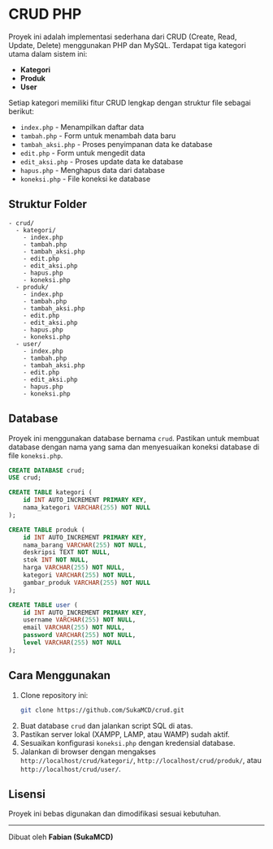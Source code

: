 # CRUD PHP

Proyek ini adalah implementasi sederhana dari CRUD (Create, Read, Update, Delete) menggunakan PHP dan MySQL. Terdapat tiga kategori utama dalam sistem ini:

- **Kategori**
- **Produk**
- **User**

Setiap kategori memiliki fitur CRUD lengkap dengan struktur file sebagai berikut:

- `index.php` - Menampilkan daftar data
- `tambah.php` - Form untuk menambah data baru
- `tambah_aksi.php` - Proses penyimpanan data ke database
- `edit.php` - Form untuk mengedit data
- `edit_aksi.php` - Proses update data ke database
- `hapus.php` - Menghapus data dari database
- `koneksi.php` - File koneksi ke database

## Struktur Folder
```
- crud/
  - kategori/
    - index.php
    - tambah.php
    - tambah_aksi.php
    - edit.php
    - edit_aksi.php
    - hapus.php
    - koneksi.php
  - produk/
    - index.php
    - tambah.php
    - tambah_aksi.php
    - edit.php
    - edit_aksi.php
    - hapus.php
    - koneksi.php
  - user/
    - index.php
    - tambah.php
    - tambah_aksi.php
    - edit.php
    - edit_aksi.php
    - hapus.php
    - koneksi.php
```

## Database
Proyek ini menggunakan database bernama `crud`. Pastikan untuk membuat database dengan nama yang sama dan menyesuaikan koneksi database di file `koneksi.php`.

```sql
CREATE DATABASE crud;
USE crud;

CREATE TABLE kategori (
    id INT AUTO_INCREMENT PRIMARY KEY,
    nama_kategori VARCHAR(255) NOT NULL
);

CREATE TABLE produk (
    id INT AUTO_INCREMENT PRIMARY KEY,
    nama_barang VARCHAR(255) NOT NULL,
    deskripsi TEXT NOT NULL,
    stok INT NOT NULL,
    harga VARCHAR(255) NOT NULL,
    kategori VARCHAR(255) NOT NULL,
    gambar_produk VARCHAR(255) NOT NULL
);

CREATE TABLE user (
    id INT AUTO_INCREMENT PRIMARY KEY,
    username VARCHAR(255) NOT NULL,
    email VARCHAR(255) NOT NULL,
    password VARCHAR(255) NOT NULL,
    level VARCHAR(255) NOT NULL
);
```

## Cara Menggunakan
1. Clone repository ini:
   ```sh
   git clone https://github.com/SukaMCD/crud.git
   ```
2. Buat database `crud` dan jalankan script SQL di atas.
3. Pastikan server lokal (XAMPP, LAMP, atau WAMP) sudah aktif.
4. Sesuaikan konfigurasi `koneksi.php` dengan kredensial database.
5. Jalankan di browser dengan mengakses `http://localhost/crud/kategori/`, `http://localhost/crud/produk/`, atau `http://localhost/crud/user/`.

## Lisensi
Proyek ini bebas digunakan dan dimodifikasi sesuai kebutuhan.

---
Dibuat oleh **Fabian (SukaMCD)**

